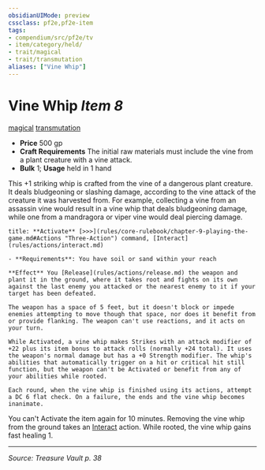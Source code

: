 ```yaml
---
obsidianUIMode: preview
cssclass: pf2e,pf2e-item
tags:
- compendium/src/pf2e/tv
- item/category/held/
- trait/magical
- trait/transmutation
aliases: ["Vine Whip"]
---
```

# Vine Whip *Item 8*  
[magical](magical.md "Magical Item Trait")  [transmutation](transmutation.md "Transmutation School Trait")  

- **Price** 500 gp
- **Craft Requirements** The initial raw materials must include the vine from a plant creature with a vine attack.
- **Bulk** 1; **Usage** held in 1 hand

This +1 striking whip is crafted from the vine of a dangerous plant creature. It deals bludgeoning or slashing damage, according to the vine attack of the creature it was harvested from. For example, collecting a vine from an assassin vine would result in a vine whip that deals bludgeoning damage, while one from a mandragora or viper vine would deal piercing damage.

```ad-embed-ability
title: **Activate** [>>>](rules/core-rulebook/chapter-9-playing-the-game.md#Actions "Three-Action") command, [Interact](rules/actions/interact.md)

- **Requirements**: You have soil or sand within your reach

**Effect** You [Release](rules/actions/release.md) the weapon and plant it in the ground, where it takes root and fights on its own against the last enemy you attacked or the nearest enemy to it if your target has been defeated.

The weapon has a space of 5 feet, but it doesn't block or impede enemies attempting to move though that space, nor does it benefit from or provide flanking. The weapon can't use reactions, and it acts on your turn.

While Activated, a vine whip makes Strikes with an attack modifier of +22 plus its item bonus to attack rolls (normally +24 total). It uses the weapon's normal damage but has a +0 Strength modifier. The whip's abilities that automatically trigger on a hit or critical hit still function, but the weapon can't be Activated or benefit from any of your abilities while rooted.

Each round, when the vine whip is finished using its actions, attempt a DC 6 flat check. On a failure, the ends and the vine whip becomes inanimate.
```

You can't Activate the item again for 10 minutes. Removing the vine whip from the ground takes an [Interact](interact.md) action. While rooted, the vine whip gains fast healing 1.


---
*Source: Treasure Vault p. 38*